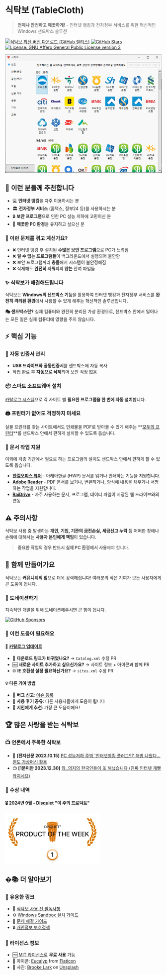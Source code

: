 # 식탁보 (TableCloth)

> **언제나 안전하고 깨끗하게!** - 인터넷 뱅킹과 전자정부 서비스를 위한 혁신적인 Windows 샌드박스 솔루션

[![식탁보 최신 버전 다운로드 (GitHub 릴리스)](https://img.shields.io/github/downloads/yourtablecloth/TableCloth/total?label=%EC%8B%9D%ED%83%81%EB%B3%B4%20%EB%8B%A4%EC%9A%B4%EB%A1%9C%EB%93%9C&color=blue&style=for-the-badge)](https://github.com/yourtablecloth/TableCloth/releases)
[![GitHub Stars](https://img.shields.io/github/stars/yourtablecloth/TableCloth?style=for-the-badge&color=yellow)](https://github.com/yourtablecloth/TableCloth/stargazers)
[![License: GNU Affero General Public License version 3](https://img.shields.io/badge/License-AGPL3-green.svg?style=for-the-badge)](https://opensource.org/license/agpl-v3)

![식탁보 실행 화면](images/tablecloth.png)

## 🎯 이런 분들께 추천합니다

- 💻 **인터넷 뱅킹**을 자주 이용하시는 분
- 🏛️ **전자정부 서비스** (홈택스, 정부24 등)를 사용하시는 분
- 🔒 **보안 프로그램**으로 인한 PC 성능 저하에 고민이신 분
- 🧹 **깨끗한 PC 환경**을 유지하고 싶으신 분

### 🤔 이런 문제를 겪고 계신가요?

- ❌ 인터넷 뱅킹 후 설치된 **수많은 보안 프로그램**으로 PC가 느려짐
- ❌ **알 수 없는 프로그램들**이 백그라운드에서 실행되어 불안함
- ❌ 보안 프로그램끼리 **충돌**해서 시스템이 불안정해짐
- ❌ 삭제해도 **완전히 지워지지 않는** 잔여 파일들

### ✨ 식탁보가 해결해드립니다

식탁보는 **Windows의 샌드박스 기능**을 활용하여 인터넷 뱅킹과 전자정부 서비스를 **완전히 격리된 환경**에서 사용할 수 있게 해주는 혁신적인 솔루션입니다.

**🎭 샌드박스란?** 실제 컴퓨터와 완전히 분리된 가상 환경으로, 샌드박스 안에서 일어나는 모든 일은 실제 컴퓨터에 영향을 주지 않습니다.

## ⚡ 핵심 기능

### 🔐 자동 인증서 관리

- **USB 드라이브와 공동인증서**를 샌드박스에 자동 복사
- 작업 완료 후 **자동으로 삭제**되어 보안 걱정 없음

### 📦 스마트 소프트웨어 설치

[카탈로그 시스템](https://yourtablecloth.github.io/TableClothCatalog/Catalog.xml)으로 각 사이트 별 **필요한 프로그램을 한 번에 자동 설치**합니다.

### 🖨️ 프린터가 없어도 걱정하지 마세요

실물 프린터를 찾는 사이트에서도 인쇄물을 PDF로 받아볼 수 있게 해주는 **[모두의 프린터](https://modu-print.tistory.com/)**를 샌드박스 안에서 편하게 설치할 수 있도록 돕습니다.

### 📄 문서 작업 지원

이외에 각종 기관에서 필요로 하는 프로그램의 설치도 샌드박스 안에서 편하게 할 수 있도록 돕습니다.

- **[한컴오피스 뷰어](https://www.hancom.com/cs_center/csDownload.do)** - 아래아한글 (HWP) 문서를 읽거나 인쇄하는 기능을 지원합니다.
- **[Adobe Reader](https://www.adobe.com/kr/acrobat/pdf-reader.html)** - PDF 문서를 보거나, 변환하거나, 양식에 내용을 채우거나 서명하는 작업을 지원합니다.
- **[RaiDrive](https://www.raidrive.com)** - 자주 사용하는 문서, 프로그램, 데이터 파일이 저장된 웹 드라이브와의 연동

## ⚠️ 주의사항

식탁보 사용 중 발생하는 **개인, 기업, 기관의 금전손실, 세금신고 누락** 등 어떠한 장애나 손해에 대해서는 **사용자 본인에게 책임**이 있습니다.

> **중요한 작업의 경우 반드시 실제 PC 환경에서 사용**해야 합니다.

## 🤝 함께 만들어가요

식탁보는 **커뮤니티의 힘**으로 더욱 강력해집니다! 여러분의 작은 기여가 모든 사용자에게 큰 도움이 됩니다.

### 💝 도네이션하기

지속적인 개발을 위해 도네이션해주시면 큰 힘이 됩니다.

[![GitHub Sponsors](https://img.shields.io/badge/sponsor-GitHub%20Sponsors-pink?style=for-the-badge&logo=github)](https://github.com/sponsors/yourtablecloth)

### 🎯 이런 도움이 필요해요

#### 📂 [카탈로그 업데이트](https://github.com/yourtablecloth/TableClothCatalog)

- 🔗 **다운로드 링크가 바뀌었나요?** → `Catalog.xml` 수정 PR
- 🆕 **새로운 사이트 추가하고 싶으신가요?** → 사이트 정보 + 아이콘과 함께 PR
- 🌐 **IE 호환성 설정 필요하신가요?** → `sites.xml` 수정 PR

#### 💡 다른 기여 방법

- 🐛 **버그 신고**: [이슈 등록](https://github.com/yourtablecloth/TableCloth/issues)
- 💬 **사용 후기 공유**: 다른 사용자들에게 도움이 됩니다
- 📢 **지인에게 추천**: 가장 큰 도움이에요!

## 🏆 많은 사랑을 받는 식탁보

### 📺 언론에서 주목한 식탁보

- 📰 **[전자신문 2023.10.15]** [PC 성능저하 주범 '인터넷뱅킹 플러그인' 해법 나왔다…윈도 가상머신 활용](https://www.etnews.com/20231013000164)
- 📺 **[1분미만 2023.12.30]** [와..의지의 한국인들이 또 해냈습니다 (진짜 인터넷 개빨라지네요)](https://www.youtube.com/watch?v=tBK6v52EZPE)

### 🥇 수상 내역

#### 🎖️ 2024년 9월 - Disquiet "이 주의 프로덕트"

[![Product of the Week, Recognized by disquiet.io](images/disquiet_product_of_the_week.jpeg)](https://disquiet.io/product/%EC%8B%9D%ED%83%81%EB%B3%B4)

## �📚 더 알아보기

### 🔗 유용한 링크

- 📖 [식탁보 사용 전 필독사항](need_to_know.md)
- ⚙️ [Windows Sandbox 설치 가이드](howto_install_sandbox.md)
- 🔧 [문제 해결 가이드](troubleshoot.md)
- 🔒 [개인정보 보호정책](privacy.md)

### 📄 라이선스 정보

- 🆓 [MIT 라이선스](https://github.com/yourtablecloth/TableCloth/blob/dev/LICENSE.txt)로 **무료 사용** 가능
- 🎨 아이콘: [Eucalyp](https://www.flaticon.com/authors/eucalyp) from [Flaticon](https://www.flaticon.com/)
- 📸 사진: [Brooke Lark](https://unsplash.com/@brookelark) on [Unsplash](https://unsplash.com/s/photos/tablecloth)
